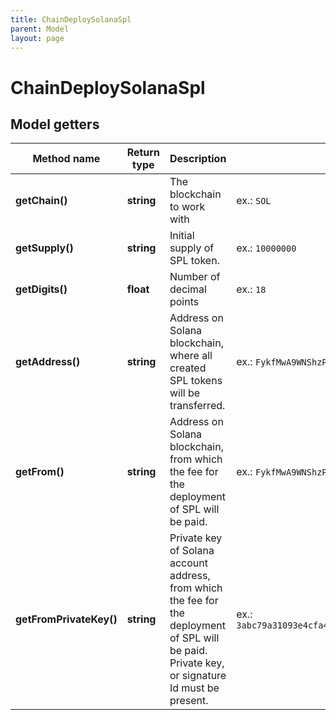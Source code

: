 ```yaml
---
title: ChainDeploySolanaSpl
parent: Model
layout: page
---
```


# ChainDeploySolanaSpl

## Model getters

Method name | Return type | Description | Notes
------------ | ------------- | ------------- | -------------
**getChain()** | **string** | The blockchain to work with | ex.: `SOL`
**getSupply()** | **string** | Initial supply of SPL token. | ex.: `10000000`
**getDigits()** | **float** | Number of decimal points | ex.: `18`
**getAddress()** | **string** | Address on Solana blockchain, where all created SPL tokens will be transferred. | ex.: `FykfMwA9WNShzPJbbb9DNXsfgDgS3XZzWiFgrVXfWoPJ`
**getFrom()** | **string** | Address on Solana blockchain, from which the fee for the deployment of SPL will be paid. | ex.: `FykfMwA9WNShzPJbbb9DNXsfgDgS3XZzWiFgrVXfWoPJ`
**getFromPrivateKey()** | **string** | Private key of Solana account address, from which the fee for the deployment of SPL will be paid. Private key, or signature Id must be present. | ex.: `3abc79a31093e4cfa4a724e94a44906cbbc3a32e2f75f985a28616676a5dbaf1de8d82a7e1d0561bb0e1b729c7a9b9b1708cf2803ad0ca928a332587ace391ad`

